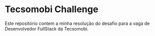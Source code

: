 # Tecsomobi Challenge
Este repositório contem a minha resolução do desafio para a vaga de Desenvolvedor FullStack da Tecsomobi.